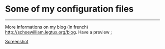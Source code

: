 # Some of my configuration files
- - -

More informations on my blog (in french) http://schoewilliam.legtux.org/blog.
Have a preview ;

[Screenshot](http://i.imgur.com/MEZqj.png)
